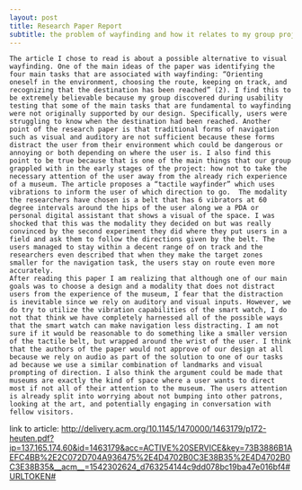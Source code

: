 ```yaml
---
layout: post
title: Research Paper Report
subtitle: the problem of wayfinding and how it relates to my group project
---
```


	The article I chose to read is about a possible alternative to visual wayfinding. One of the main ideas of the paper was identifying the four main tasks that are associated with wayfinding: “Orienting oneself in the environment, choosing the route, keeping on track, and recognizing that the destination has been reached” (2). I find this to be extremely believable because my group discovered during usability testing that some of the main tasks that are fundamental to wayfinding were not originally supported by our design. Specifically, users were struggling to know when the destination had been reached. Another point of the research paper is that traditional forms of navigation such as visual and auditory are not sufficient because these forms distract the user from their environment which could be dangerous or annoying or both depending on where the user is. I also find this point to be true because that is one of the main things that our group grappled with in the early stages of the project: how not to take the necessary attention of the user away from the already rich experience of a museum. The article proposes a “tactile wayfinder” which uses vibrations to inform the user of which direction to go.  The modality the researchers have chosen is a belt that has 6 vibrators at 60 degree intervals around the hips of the user along we a PDA or personal digital assistant that shows a visual of the space. I was shocked that this was the modality they decided on but was really convinced by the second experiment they did where they put users in a field and ask them to follow the directions given by the belt. The users managed to stay within a decent range of on track and the researchers even described that when they make the target zones smaller for the navigation task, the users stay on route even more accurately. 
	After reading this paper I am realizing that although one of our main goals was to choose a design and a modality that does not distract users from the experience of the museum, I fear that the distraction is inevitable since we rely on auditory and visual inputs. However, we do try to utilize the vibration capabilities of the smart watch, I do not that think we have completely harnessed all of the possible ways that the smart watch can make navigation less distracting. I am not sure if it would be reasonable to do something like a smaller version of the tactile belt, but wrapped around the wrist of the user. I think that the authors of the paper would not approve of our design at all because we rely on audio as part of the solution to one of our tasks ad because we use a similar combination of landmarks and visual prompting of direction. I also think the argument could be made that museums are exactly the kind of space where a user wants to direct most if not all of their attention to the museum. The users attention is already split into worrying about not bumping into other patrons, looking at the art, and potentially engaging in conversation with fellow visitors. 

link to article: http://delivery.acm.org/10.1145/1470000/1463179/p172-heuten.pdf?ip=137.165.174.60&id=1463179&acc=ACTIVE%20SERVICE&key=73B3886B1AEFC4BB%2E2C072D704A936475%2E4D4702B0C3E38B35%2E4D4702B0C3E38B35&__acm__=1542302624_d763254144c9dd078bc19ba47e016bf4#URLTOKEN#

